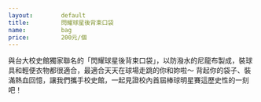 ```yaml
---
layout:        default
title:         閃耀球星後背束口袋
name:          bag
price:         200元/個
---
```

與台大校史館獨家聯名的「閃耀球星後背束口袋」，以防潑水的尼龍布製成，裝球具和輕便衣物都很適合，最適合天天在球場走跳的你和妳啦～
背起你的袋子、裝滿熱血回憶，讓我們攜手校史館，一起見證校內首屆棒球明星賽這歷史性的一刻吧！
